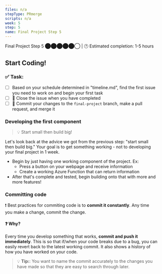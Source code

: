 ```yaml
---
files: n/a
stepType: PRmerge
scripts: n/a
week: 5
step: 5
name: Final Project Step 5
---
```

Final Project Step 5 ⬤⬤⬤⬤⬤◯ | 🕐 Estimated completion: 1-5 hours

## Start Coding!

### ✅  Task:

- [ ] Based on your schedule determined in "timeline.md", find the first issue you need to work on and begin your first task
- [ ] 🚀 Close the issue when you have completed
- [ ] 🚀 Commit your changes to the `final-project` branch, make a pull request, and merge it

### Developing the first component

> :bulb: Start small then build big!

Let's look back at the advice we got from the previous step: "start small then build big." Your goal is to get something working - not to developing your final project in 1 week.
* Begin by just having one working component of the project. Ex:
  * Press a button on your webpage and receive information
  * Create a working Azure Function that can return information
* After that's complete and tested, begin building onto that with more and more features!

### Committing code

:exclamation: Best practices for commiting code is to **commit it constantly**. Any time you make a change, commit the change.

#### :question: Why?
Every time you develop something that works, **commit and push it immediately**. This is so that if/when your code breaks due to a bug, you can easily revert back to the latest working commit. It also shows a history of how you have worked on your code.

> :bulb: **Tip:**: You want to name the commit accurately to the changes you have made so that they are easy to search through later.
